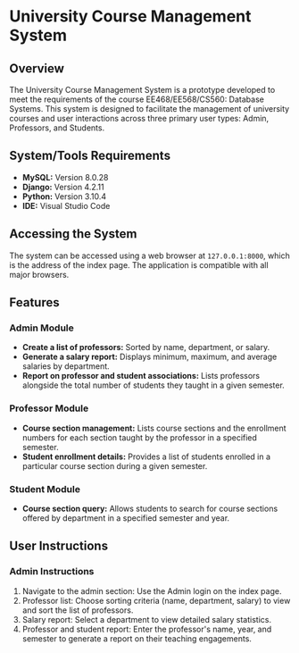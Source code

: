 # University Course Management System

## Overview
The University Course Management System is a prototype developed to meet the requirements of the course EE468/EE568/CS560: Database Systems. This system is designed to facilitate the management of university courses and user interactions across three primary user types: Admin, Professors, and Students.

## System/Tools Requirements
- **MySQL:** Version 8.0.28
- **Django:** Version 4.2.11
- **Python:** Version 3.10.4
- **IDE:** Visual Studio Code

## Accessing the System
The system can be accessed using a web browser at `127.0.0.1:8000`, which is the address of the index page. The application is compatible with all major browsers.

## Features
### Admin Module
- **Create a list of professors:** Sorted by name, department, or salary.
- **Generate a salary report:** Displays minimum, maximum, and average salaries by department.
- **Report on professor and student associations:** Lists professors alongside the total number of students they taught in a given semester.

### Professor Module
- **Course section management:** Lists course sections and the enrollment numbers for each section taught by the professor in a specified semester.
- **Student enrollment details:** Provides a list of students enrolled in a particular course section during a given semester.

### Student Module
- **Course section query:** Allows students to search for course sections offered by department in a specified semester and year.

## User Instructions
### Admin Instructions
1. Navigate to the admin section: Use the Admin login on the index page.
2. Professor list: Choose sorting criteria (name, department, salary) to view and sort the list of professors.
3. Salary report: Select a department to view detailed salary statistics.
4. Professor and student report: Enter the professor's name, year, and semester to generate a report on their teaching engagements.
